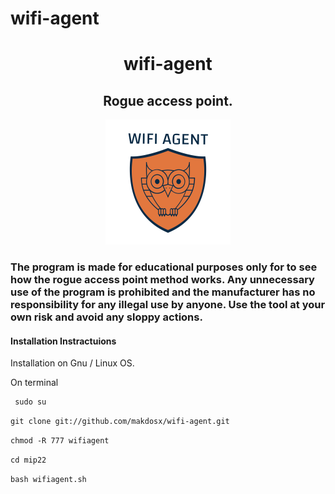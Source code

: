 # wifi-agent

 <h1 align="center"> wifi-agent </h1>
 
 <h2 align="center"> Rogue access point. </h2> 

<p align="center">
<img src="logo/logo.png">  </br>
</p>


<h3>

The program is made for educational purposes only for to see how the rogue access point method works.
Any unnecessary use of the program is prohibited and the manufacturer has no responsibility for any illegal use by anyone.
Use the tool at your own risk and avoid any sloppy actions.

 </h3>
 
<p>
  
<h4> Installation Instractuions </h4>

Installation on Gnu / Linux OS. </br>

On terminal </br>

```diff
 sudo su 
```

```diff
git clone git://github.com/makdosx/wifi-agent.git 
```
```diff
chmod -R 777 wifiagent 
```

```diff
cd mip22
```

```diff
bash wifiagent.sh
```

</br> </br>

</p>
